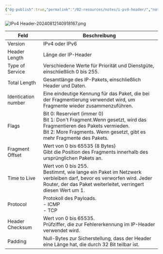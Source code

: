 ```yaml
---
{"dg-publish":true,"permalink":"/02-resources/notes/i-pv4-header/","noteIcon":"","updated":"2024-08-20T09:36:26.326+02:00"}
---
```


<style> .container {font-family: sans-serif; text-align: center;} .button-wrapper button {z-index: 1;height: 40px; width: 100px; margin: 10px;padding: 5px;} .excalidraw .App-menu_top .buttonList { display: flex;} .excalidraw-wrapper { height: 800px; margin: 50px; position: relative;} :root[dir="ltr"] .excalidraw .layer-ui__wrapper .zen-mode-transition.App-menu_bottom--transition-left {transform: none;} </style><script src="https://cdn.jsdelivr.net/npm/react@17/umd/react.production.min.js"></script><script src="https://cdn.jsdelivr.net/npm/react-dom@17/umd/react-dom.production.min.js"></script><script type="text/javascript" src="https://cdn.jsdelivr.net/npm/@excalidraw/excalidraw@0/dist/excalidraw.production.min.js"></script><div id="IPv4_Header_2024-07-22_1257.51.excalidraw.md1"></div><script>(function(){const InitialData={"type":"excalidraw","version":2,"source":"https://github.com/zsviczian/obsidian-excalidraw-plugin/releases/tag/2.3.0","elements":[{"type":"rectangle","version":428,"versionNonce":232806031,"index":"a0","isDeleted":false,"id":"_WY-222-EqsvTaRiDcIk3","fillStyle":"solid","strokeWidth":2,"strokeStyle":"solid","roughness":1,"opacity":100,"angle":0,"x":-1503.7511417082083,"y":-712.5072512567033,"strokeColor":"#1e1e1e","backgroundColor":"transparent","width":2228.8198383571685,"height":1225.2084125863835,"seed":400090067,"groupIds":[],"frameId":null,"roundness":null,"boundElements":[],"updated":1724140648761,"link":null,"locked":false},{"type":"rectangle","version":545,"versionNonce":2145476065,"index":"a1","isDeleted":false,"id":"_jS5qc3Qt3RrBcP_QdvAp","fillStyle":"solid","strokeWidth":2,"strokeStyle":"solid","roughness":1,"opacity":100,"angle":0,"x":-1503.7511417082083,"y":-712.5072512567033,"strokeColor":"#1e1e1e","backgroundColor":"transparent","width":350.9280160000892,"height":184.21988065141326,"seed":974656787,"groupIds":[],"frameId":null,"roundness":null,"boundElements":[{"type":"text","id":"vFdUyeX7"}],"updated":1724140648761,"link":null,"locked":false},{"type":"text","version":336,"versionNonce":1876208815,"index":"a2","isDeleted":false,"id":"vFdUyeX7","fillStyle":"solid","strokeWidth":2,"strokeStyle":"solid","roughness":1,"opacity":100,"angle":0,"x":-1387.3671126510349,"y":-665.3973109309967,"strokeColor":"#1e1e1e","backgroundColor":"transparent","width":118.15995788574219,"height":90,"seed":1782100029,"groupIds":[],"frameId":null,"roundness":null,"boundElements":[],"updated":1724140648761,"link":null,"locked":false,"fontSize":36,"fontFamily":1,"text":"Version\n4 bits","rawText":"Version\n4 bits","textAlign":"center","verticalAlign":"middle","containerId":"_jS5qc3Qt3RrBcP_QdvAp","originalText":"Version\n4 bits","autoResize":true,"lineHeight":1.25},{"type":"rectangle","version":681,"versionNonce":1494826703,"index":"a3","isDeleted":false,"id":"BNF_AstRb-FCRYAkhUjZX","fillStyle":"solid","strokeWidth":2,"strokeStyle":"solid","roughness":1,"opacity":100,"angle":0,"x":-1151.4233330635243,"y":-714.5895827599779,"strokeColor":"#1e1e1e","backgroundColor":"transparent","width":352.32780864468475,"height":184.21988065141326,"seed":1584798099,"groupIds":[],"frameId":null,"roundness":null,"boundElements":[{"type":"text","id":"3p0uE3RN"}],"updated":1724140648761,"link":null,"locked":false},{"type":"text","version":484,"versionNonce":1329207713,"index":"a4","isDeleted":false,"id":"3p0uE3RN","fillStyle":"solid","strokeWidth":2,"strokeStyle":"solid","roughness":1,"opacity":100,"angle":0,"x":-1101.0793902890334,"y":-667.4796424342713,"strokeColor":"#1e1e1e","backgroundColor":"transparent","width":251.63992309570312,"height":90,"seed":2051239731,"groupIds":[],"frameId":null,"roundness":null,"boundElements":[],"updated":1724140648761,"link":null,"locked":false,"fontSize":36,"fontFamily":1,"text":"Header Length\n4 bits","rawText":"Header Length\n4 bits","textAlign":"center","verticalAlign":"middle","containerId":"BNF_AstRb-FCRYAkhUjZX","originalText":"Header Length\n4 bits","autoResize":true,"lineHeight":1.25},{"type":"rectangle","version":585,"versionNonce":1256734081,"index":"a5","isDeleted":false,"id":"rMZn2gjtdQlQtz1HYhlks","fillStyle":"solid","strokeWidth":2,"strokeStyle":"solid","roughness":1,"opacity":100,"angle":0,"x":-795.0711205656272,"y":-711.6959173066243,"strokeColor":"#1e1e1e","backgroundColor":"transparent","width":380.32366153659444,"height":184.21988065141326,"seed":304706589,"groupIds":[],"frameId":null,"roundness":null,"boundElements":[{"type":"text","id":"spxW9cLp"}],"updated":1724140648761,"link":null,"locked":false},{"type":"text","version":390,"versionNonce":1692735247,"index":"a6","isDeleted":false,"id":"spxW9cLp","fillStyle":"solid","strokeWidth":2,"strokeStyle":"solid","roughness":1,"opacity":100,"angle":0,"x":-746.1852297387362,"y":-664.5859769809177,"strokeColor":"#1e1e1e","backgroundColor":"transparent","width":282.5518798828125,"height":90,"seed":813623421,"groupIds":[],"frameId":null,"roundness":null,"boundElements":[],"updated":1724140648761,"link":null,"locked":false,"fontSize":36,"fontFamily":1,"text":"Type of Service\n8 bits","rawText":"Type of Service\n8 bits","textAlign":"center","verticalAlign":"middle","containerId":"rMZn2gjtdQlQtz1HYhlks","originalText":"Type of Service\n8 bits","autoResize":true,"lineHeight":1.25},{"type":"rectangle","version":463,"versionNonce":2037210415,"index":"a9","isDeleted":false,"id":"EQaDhJB55XrkOIz0rg6oS","fillStyle":"solid","strokeWidth":2,"strokeStyle":"solid","roughness":1,"opacity":100,"angle":0,"x":-418.3037497214293,"y":-709.968025208162,"strokeColor":"#1e1e1e","backgroundColor":"transparent","width":1142.2307979899192,"height":182.53629347855278,"seed":1836632851,"groupIds":[],"frameId":null,"roundness":null,"boundElements":[{"type":"text","id":"jUjuSR4h"}],"updated":1724140648761,"link":null,"locked":false},{"type":"text","version":315,"versionNonce":612733249,"index":"aA","isDeleted":false,"id":"jUjuSR4h","fillStyle":"solid","strokeWidth":2,"strokeStyle":"solid","roughness":1,"opacity":100,"angle":0,"x":33.735675762788105,"y":-663.6998784688856,"strokeColor":"#1e1e1e","backgroundColor":"transparent","width":238.15194702148438,"height":90,"seed":677872221,"groupIds":[],"frameId":null,"roundness":null,"boundElements":[],"updated":1724140648761,"link":null,"locked":false,"fontSize":36,"fontFamily":1,"text":"Total Length\n16 bits","rawText":"Total Length\n16 bits","textAlign":"center","verticalAlign":"middle","containerId":"EQaDhJB55XrkOIz0rg6oS","originalText":"Total Length\n16 bits","autoResize":true,"lineHeight":1.25},{"type":"rectangle","version":383,"versionNonce":1126416673,"index":"aB","isDeleted":false,"id":"eNIO9K6zyokOmPqdr_kV0","fillStyle":"solid","strokeWidth":2,"strokeStyle":"solid","roughness":1,"opacity":100,"angle":0,"x":-1499.8986060076404,"y":-529.3000095009154,"strokeColor":"#1e1e1e","backgroundColor":"transparent","width":1085.2144844066324,"height":210.99603866316446,"seed":556877427,"groupIds":[],"frameId":null,"roundness":null,"boundElements":[{"type":"text","id":"mIpFmE20"}],"updated":1724140648761,"link":null,"locked":false},{"type":"text","version":317,"versionNonce":1120738671,"index":"aBV","isDeleted":false,"id":"mIpFmE20","fillStyle":"solid","strokeWidth":2,"strokeStyle":"solid","roughness":1,"opacity":100,"angle":0,"x":-1060.4312716412383,"y":-448.8019901693332,"strokeColor":"#1e1e1e","backgroundColor":"transparent","width":206.27981567382812,"height":50,"seed":641723891,"groupIds":[],"frameId":null,"roundness":null,"boundElements":[],"updated":1724140648761,"link":null,"locked":false,"fontSize":20,"fontFamily":1,"text":"Identification number\n16 bits","rawText":"Identification number\n16 bits","textAlign":"center","verticalAlign":"middle","containerId":"eNIO9K6zyokOmPqdr_kV0","originalText":"Identification number\n16 bits","autoResize":true,"lineHeight":1.25},{"type":"rectangle","version":391,"versionNonce":1027970959,"index":"aE","isDeleted":false,"id":"EdlsY75E60FqQdKEcYK8n","fillStyle":"solid","strokeWidth":2,"strokeStyle":"solid","roughness":1,"opacity":50,"angle":0,"x":-412.3192332029553,"y":-529.5353412563637,"strokeColor":"#1e1e1e","backgroundColor":"transparent","width":300.33531997497244,"height":209.3057958946717,"seed":1633381501,"groupIds":[],"frameId":null,"roundness":null,"boundElements":[{"type":"text","id":"VndzRqwa"}],"updated":1724140648761,"link":null,"locked":false},{"type":"text","version":338,"versionNonce":1428991201,"index":"aEV","isDeleted":false,"id":"VndzRqwa","fillStyle":"solid","strokeWidth":2,"strokeStyle":"solid","roughness":1,"opacity":50,"angle":0,"x":-287.7015610084378,"y":-437.38244330902785,"strokeColor":"#1e1e1e","backgroundColor":"transparent","width":51.0999755859375,"height":25,"seed":779111219,"groupIds":[],"frameId":null,"roundness":null,"boundElements":[],"updated":1724140648761,"link":null,"locked":false,"fontSize":20,"fontFamily":1,"text":"Flags","rawText":"Flags","textAlign":"center","verticalAlign":"middle","containerId":"EdlsY75E60FqQdKEcYK8n","originalText":"Flags","autoResize":true,"lineHeight":1.25},{"type":"rectangle","version":509,"versionNonce":1940285633,"index":"aF","isDeleted":false,"id":"9NfoPbN-ddaiyG7tAAyCG","fillStyle":"solid","strokeWidth":2,"strokeStyle":"solid","roughness":1,"opacity":100,"angle":0,"x":-110.79369044127384,"y":-527.3288297701106,"strokeColor":"#1e1e1e","backgroundColor":"transparent","width":833.406259333936,"height":209.3057958946717,"seed":1569035155,"groupIds":[],"frameId":null,"roundness":null,"boundElements":[{"type":"text","id":"etr6LHPy"}],"updated":1724140648761,"link":null,"locked":false},{"type":"text","version":493,"versionNonce":1323450319,"index":"aG","isDeleted":false,"id":"etr6LHPy","fillStyle":"solid","strokeWidth":2,"strokeStyle":"solid","roughness":1,"opacity":100,"angle":0,"x":157.6435090499129,"y":-467.6759318227747,"strokeColor":"#1e1e1e","backgroundColor":"transparent","width":296.5318603515625,"height":90,"seed":1427267229,"groupIds":[],"frameId":null,"roundness":null,"boundElements":[],"updated":1724140648761,"link":null,"locked":false,"fontSize":36,"fontFamily":1,"text":"Fragment Offset\n13 bits","rawText":"Fragment Offset\n13 bits","textAlign":"center","verticalAlign":"middle","containerId":"9NfoPbN-ddaiyG7tAAyCG","originalText":"Fragment Offset\n13 bits","autoResize":true,"lineHeight":1.25},{"type":"rectangle","version":403,"versionNonce":591883759,"index":"aH","isDeleted":false,"id":"WDKlYut8Zfj9ggPaAX0cR","fillStyle":"solid","strokeWidth":2,"strokeStyle":"solid","roughness":1,"opacity":100,"angle":0,"x":-410.37850263901123,"y":-527.6903166405782,"strokeColor":"#1e1e1e","backgroundColor":"transparent","width":97.24875215084441,"height":209.3057958946717,"seed":685804893,"groupIds":[],"frameId":null,"roundness":null,"boundElements":[{"type":"text","id":"jvdLeaAS"}],"updated":1724140648761,"link":null,"locked":false},{"type":"text","version":352,"versionNonce":698477697,"index":"aI","isDeleted":false,"id":"jvdLeaAS","fillStyle":"solid","strokeWidth":2,"strokeStyle":"solid","roughness":1,"opacity":100,"angle":0,"x":-374.13812161974136,"y":-445.53741869324233,"strokeColor":"#1e1e1e","backgroundColor":"transparent","width":24.767990112304688,"height":45,"seed":695920797,"groupIds":[],"frameId":null,"roundness":null,"boundElements":[],"updated":1724140648761,"link":null,"locked":false,"fontSize":36,"fontFamily":1,"text":"0","rawText":"0","textAlign":"center","verticalAlign":"middle","containerId":"WDKlYut8Zfj9ggPaAX0cR","originalText":"0","autoResize":true,"lineHeight":1.25},{"type":"rectangle","version":393,"versionNonce":1922217057,"index":"aJ","isDeleted":false,"id":"BTVDFgXd1JRbEREJ726zV","fillStyle":"solid","strokeWidth":2,"strokeStyle":"solid","roughness":1,"opacity":100,"angle":0,"x":-312.90108314018653,"y":-525.7340329886354,"strokeColor":"#1e1e1e","backgroundColor":"transparent","width":101.36876625639914,"height":204.13612737809947,"seed":260259837,"groupIds":[],"frameId":null,"roundness":null,"boundElements":[{"type":"text","id":"peaU81xx"}],"updated":1724140648761,"link":null,"locked":false},{"type":"text","version":348,"versionNonce":1013579311,"index":"aK","isDeleted":false,"id":"peaU81xx","fillStyle":"solid","strokeWidth":2,"strokeStyle":"solid","roughness":1,"opacity":100,"angle":0,"x":-276.2566932981198,"y":-468.66596929958564,"strokeColor":"#1e1e1e","backgroundColor":"transparent","width":28.079986572265625,"height":90,"seed":477378653,"groupIds":[],"frameId":null,"roundness":null,"boundElements":[],"updated":1724140648761,"link":null,"locked":false,"fontSize":36,"fontFamily":1,"text":"D\nF","rawText":"D\nF","textAlign":"center","verticalAlign":"middle","containerId":"BTVDFgXd1JRbEREJ726zV","originalText":"D\nF","autoResize":true,"lineHeight":1.25},{"type":"rectangle","version":399,"versionNonce":1510498383,"index":"aP","isDeleted":false,"id":"TOjsIPlK3giAGOGJh8hk3","fillStyle":"solid","strokeWidth":2,"strokeStyle":"solid","roughness":1,"opacity":100,"angle":0,"x":-209.47300489239524,"y":-528.1028674151434,"strokeColor":"#1e1e1e","backgroundColor":"transparent","width":101.36876625639914,"height":204.13612737809947,"seed":1443938877,"groupIds":[],"frameId":null,"roundness":null,"boundElements":[{"type":"text","id":"hMPVn4mW"}],"updated":1724140648761,"link":null,"locked":false},{"type":"text","version":361,"versionNonce":1902628897,"index":"aQ","isDeleted":false,"id":"hMPVn4mW","fillStyle":"solid","strokeWidth":2,"strokeStyle":"solid","roughness":1,"opacity":100,"angle":0,"x":-172.5766161489613,"y":-471.0348037260936,"strokeColor":"#1e1e1e","backgroundColor":"transparent","width":27.57598876953125,"height":90,"seed":848786077,"groupIds":[],"frameId":null,"roundness":null,"boundElements":[],"updated":1724140648761,"link":null,"locked":false,"fontSize":36,"fontFamily":1,"text":"M\nF","rawText":"M\nF","textAlign":"center","verticalAlign":"middle","containerId":"TOjsIPlK3giAGOGJh8hk3","originalText":"M\nF","autoResize":true,"lineHeight":1.25},{"type":"rectangle","version":427,"versionNonce":2065376257,"index":"aV","isDeleted":false,"id":"lVpUvXsIBQ2QOCzh0wQyy","fillStyle":"solid","strokeWidth":2,"strokeStyle":"solid","roughness":1,"opacity":100,"angle":0,"x":-1501.0195764939533,"y":-315.88964678206173,"strokeColor":"#1e1e1e","backgroundColor":"transparent","width":568.4896712807198,"height":203.48446886978275,"seed":376201171,"groupIds":[],"frameId":null,"roundness":null,"boundElements":[{"type":"text","id":"ILP5RCCw"}],"updated":1724140648761,"link":null,"locked":false},{"type":"text","version":315,"versionNonce":848943247,"index":"aW","isDeleted":false,"id":"ILP5RCCw","fillStyle":"solid","strokeWidth":2,"strokeStyle":"solid","roughness":1,"opacity":100,"angle":0,"x":-1323.391577401445,"y":-259.14741234717036,"strokeColor":"#1e1e1e","backgroundColor":"transparent","width":213.23367309570312,"height":90,"seed":450669011,"groupIds":[],"frameId":null,"roundness":null,"boundElements":[],"updated":1724140648762,"link":"[[02 - RESOURCES/Notes/TTL\|TTL]]","locked":false,"fontSize":36,"fontFamily":1,"text":"📍[[02 - RESOURCES/Notes/TTL\|TTL]]\n8 bits","rawText":"[[02 - RESOURCES/Notes/TTL\|TTL]]\n8 bits","textAlign":"center","verticalAlign":"middle","containerId":"lVpUvXsIBQ2QOCzh0wQyy","originalText":"📍[[02 - RESOURCES/Notes/TTL\|TTL]]\n8 bits","autoResize":true,"lineHeight":1.25},{"type":"rectangle","version":507,"versionNonce":101576367,"index":"aX","isDeleted":false,"id":"gW2sxoht5R8QgK_OkIZ0b","fillStyle":"solid","strokeWidth":2,"strokeStyle":"solid","roughness":1,"opacity":100,"angle":0,"x":-935.1647274764381,"y":-320.337376181428,"strokeColor":"#1e1e1e","backgroundColor":"transparent","width":514.9147284375106,"height":203.48446886978275,"seed":2008390707,"groupIds":[],"frameId":null,"roundness":null,"boundElements":[{"type":"text","id":"RuGxKeOy"}],"updated":1724140648762,"link":null,"locked":false},{"type":"text","version":404,"versionNonce":487643073,"index":"aY","isDeleted":false,"id":"RuGxKeOy","fillStyle":"solid","strokeWidth":2,"strokeStyle":"solid","roughness":1,"opacity":100,"angle":0,"x":-751.2013436653976,"y":-263.5951417465366,"strokeColor":"#1e1e1e","backgroundColor":"transparent","width":146.9879608154297,"height":90,"seed":1371119059,"groupIds":[],"frameId":null,"roundness":null,"boundElements":[],"updated":1724140648762,"link":null,"locked":false,"fontSize":36,"fontFamily":1,"text":"Protocol\n8 bits","rawText":"Protocol\n8 bits","textAlign":"center","verticalAlign":"middle","containerId":"gW2sxoht5R8QgK_OkIZ0b","originalText":"Protocol\n8 bits","autoResize":true,"lineHeight":1.25},{"type":"rectangle","version":396,"versionNonce":1199716257,"index":"ad","isDeleted":false,"id":"zMUgsRAQpgEiHicdbo9vZ","fillStyle":"solid","strokeWidth":2,"strokeStyle":"solid","roughness":1,"opacity":100,"angle":0,"x":-414.61453734593624,"y":-318.23690232639484,"strokeColor":"#1e1e1e","backgroundColor":"transparent","width":1143.003534188982,"height":200.73520275674346,"seed":1616397747,"groupIds":[],"frameId":null,"roundness":null,"boundElements":[{"type":"text","id":"hGFxjd0L"}],"updated":1724140648762,"link":null,"locked":false},{"type":"text","version":314,"versionNonce":311906031,"index":"ae","isDeleted":false,"id":"hGFxjd0L","fillStyle":"solid","strokeWidth":2,"strokeStyle":"solid","roughness":1,"opacity":100,"angle":0,"x":11.321281262226648,"y":-262.8693009480231,"strokeColor":"#1e1e1e","backgroundColor":"transparent","width":291.13189697265625,"height":90,"seed":1495336285,"groupIds":[],"frameId":null,"roundness":null,"boundElements":[],"updated":1724140648762,"link":null,"locked":false,"fontSize":36,"fontFamily":1,"text":"Header checksum\n16 bits","rawText":"Header checksum\n16 bits","textAlign":"center","verticalAlign":"middle","containerId":"zMUgsRAQpgEiHicdbo9vZ","originalText":"Header checksum\n16 bits","autoResize":true,"lineHeight":1.25},{"type":"rectangle","version":387,"versionNonce":1204656399,"index":"af","isDeleted":false,"id":"bhiHi4_k45mEXyfrqlRCb","fillStyle":"solid","strokeWidth":2,"strokeStyle":"solid","roughness":1,"opacity":100,"angle":0,"x":-1501.7790473438617,"y":-114.82276804656783,"strokeColor":"#1e1e1e","backgroundColor":"transparent","width":2227.3623443522197,"height":176.8380580976852,"seed":1870225149,"groupIds":[],"frameId":null,"roundness":null,"boundElements":[{"type":"text","id":"GnY0NtQR"}],"updated":1724140648762,"link":null,"locked":false},{"type":"text","version":320,"versionNonce":406815585,"index":"ag","isDeleted":false,"id":"GnY0NtQR","fillStyle":"solid","strokeWidth":2,"strokeStyle":"solid","roughness":1,"opacity":100,"angle":0,"x":-555.2198234099394,"y":-71.40373899772523,"strokeColor":"#1e1e1e","backgroundColor":"transparent","width":334.243896484375,"height":90,"seed":256105747,"groupIds":[],"frameId":null,"roundness":null,"boundElements":[],"updated":1724140648762,"link":null,"locked":false,"fontSize":36,"fontFamily":1,"text":"Source IP Address\n32 bits","rawText":"Source IP Address\n32 bits","textAlign":"center","verticalAlign":"middle","containerId":"bhiHi4_k45mEXyfrqlRCb","originalText":"Source IP Address\n32 bits","autoResize":true,"lineHeight":1.25},{"type":"rectangle","version":455,"versionNonce":723152705,"index":"ah","isDeleted":false,"id":"f1fa1jYgbh56owtqpbdJR","fillStyle":"solid","strokeWidth":2,"strokeStyle":"solid","roughness":1,"opacity":100,"angle":0,"x":-1495.543430478374,"y":58.85746758508719,"strokeColor":"#1e1e1e","backgroundColor":"transparent","width":2227.3623443522197,"height":176.8380580976852,"seed":320251603,"groupIds":[],"frameId":null,"roundness":null,"boundElements":[{"type":"text","id":"sIpDS0me"}],"updated":1724140648762,"link":null,"locked":false},{"type":"text","version":401,"versionNonce":2105008463,"index":"ai","isDeleted":false,"id":"sIpDS0me","fillStyle":"solid","strokeWidth":2,"strokeStyle":"solid","roughness":1,"opacity":100,"angle":0,"x":-591.8961938491391,"y":102.2764966339298,"strokeColor":"#1e1e1e","backgroundColor":"transparent","width":420.06787109375,"height":90,"seed":2111853683,"groupIds":[],"frameId":null,"roundness":null,"boundElements":[],"updated":1724140648762,"link":null,"locked":false,"fontSize":36,"fontFamily":1,"text":"Destination IP Address\n32 bits","rawText":"Destination IP Address\n32 bits","textAlign":"center","verticalAlign":"middle","containerId":"f1fa1jYgbh56owtqpbdJR","originalText":"Destination IP Address\n32 bits","autoResize":true,"lineHeight":1.25},{"type":"rectangle","version":383,"versionNonce":28106607,"index":"aj","isDeleted":false,"id":"TYG46jhrZgaBeX5YQjjSC","fillStyle":"solid","strokeWidth":2,"strokeStyle":"solid","roughness":1,"opacity":100,"angle":0,"x":-1496.7905538514715,"y":229.37988075071235,"strokeColor":"#1e1e1e","backgroundColor":"transparent","width":2227.3623443522206,"height":290.5196668747685,"seed":1232513523,"groupIds":[],"frameId":null,"roundness":null,"boundElements":[{"type":"text","id":"0khC6kpn"}],"updated":1724140648762,"link":null,"locked":false},{"type":"text","version":323,"versionNonce":1671844609,"index":"ak","isDeleted":false,"id":"0khC6kpn","fillStyle":"solid","strokeWidth":2,"strokeStyle":"solid","roughness":1,"opacity":100,"angle":0,"x":-562.2053289409862,"y":329.6397141880966,"strokeColor":"#1e1e1e","backgroundColor":"transparent","width":358.19189453125,"height":90,"seed":570279613,"groupIds":[],"frameId":null,"roundness":null,"boundElements":[],"updated":1724140648762,"link":null,"locked":false,"fontSize":36,"fontFamily":1,"text":"Options and Padding\nbis 60 bytes","rawText":"Options and Padding\nbis 60 bytes","textAlign":"center","verticalAlign":"middle","containerId":"TYG46jhrZgaBeX5YQjjSC","originalText":"Options and Padding\nbis 60 bytes","autoResize":true,"lineHeight":1.25}],"appState":{"theme":"dark","viewBackgroundColor":"#ffffff","currentItemStrokeColor":"#1e1e1e","currentItemBackgroundColor":"transparent","currentItemFillStyle":"solid","currentItemStrokeWidth":2,"currentItemStrokeStyle":"solid","currentItemRoughness":1,"currentItemOpacity":100,"currentItemFontFamily":1,"currentItemFontSize":36,"currentItemTextAlign":"left","currentItemStartArrowhead":null,"currentItemEndArrowhead":"arrow","scrollX":2495.1327805838473,"scrollY":2529.0637675672474,"zoom":{"value":0.20000000000000007},"currentItemRoundness":"sharp","gridSize":null,"gridColor":{"Bold":"#C9C9C9","Regular":"#EDEDED"},"currentStrokeOptions":null,"previousGridSize":null,"frameRendering":{"enabled":true,"clip":true,"name":true,"outline":true},"objectsSnapModeEnabled":false},"files":{}};InitialData.scrollToContent=true;App=()=>{const e=React.useRef(null),t=React.useRef(null),[n,i]=React.useState({width:void 0,height:void 0});return React.useEffect(()=>{i({width:t.current.getBoundingClientRect().width,height:t.current.getBoundingClientRect().height});const e=()=>{i({width:t.current.getBoundingClientRect().width,height:t.current.getBoundingClientRect().height})};return window.addEventListener("resize",e),()=>window.removeEventListener("resize",e)},[t]),React.createElement(React.Fragment,null,React.createElement("div",{className:"excalidraw-wrapper",ref:t},React.createElement(ExcalidrawLib.Excalidraw,{ref:e,width:n.width,height:n.height,initialData:InitialData,viewModeEnabled:!0,zenModeEnabled:!0,gridModeEnabled:!1})))},excalidrawWrapper=document.getElementById("IPv4_Header_2024-07-22_1257.51.excalidraw.md1");ReactDOM.render(React.createElement(App),excalidrawWrapper);})();</script>

![IPv4 Header-20240812140918167.png](/img/user/02%20-%20RESOURCES/Files/IMG/IPv4%20Header-20240812140918167.png)

| Feld                | Beschreibung                                                                                                                                                                                   |
| ------------------- | ---------------------------------------------------------------------------------------------------------------------------------------------------------------------------------------------- |
| Version             | IPv4 oder IPv6                                                                                                                                                                                 |
| Header Length       | Länge der IP-Header                                                                                                                                                                            |
| Type of Service     | Verschiedene Werte für Priorität und Dienstgüte, einschließlich 0 bis 255.                                                                                                                     |
| Total Length        | Gesamtlänge des IP-Pakets, einschließlich Header und Daten.                                                                                                                                    |
| Identication number | Eine eindeutige Kennung für das Paket, die bei der Fragmentierung verwendet wird, um Fragmente wieder zusammenzuführen.                                                                        |
| Flags               | Bit 0: Reserviert (immer 0)<br>Bit 1: Don't Fragment.Wenn gesetzt, wird das Fragmentieren des Pakets vermieden.<br>Bit 2: More Fragments. Wenn gesetzt, gibt es mehr Fragmente des Pakets.<br> |
| Fragment Offset     | Wert von 0 bis 65535 (8 Bytes)<br>Gibt die Position des Fragments innerhalb des ursprünglichen Pakets an.<br>                                                                                  |
| Time to Live        | Wert von 0 bis 255.<br>Bestimmt, wie lange ein Paket im Netzwerk verbleiben darf, bevor es verworfen wird. Jeder Router, der das Paket weiterleitet, verringert diesen Wert um 1.<br>          |
| Protocol            | Protokoll des Payloads.<br>- ICMP<br>- TCP                                                                                                                                                     |
| Header Checksum     | Wert von 0 bis 65535.<br>Prüfziffer, die zur Fehlererkennung im IP-Header verwendet wird.<br>                                                                                                  |
| Padding             | Null-Bytes zur Sicherstellung, dass der Header eine Länge hat, die durch 32 Bit teilbar ist.                                                                                                   |

